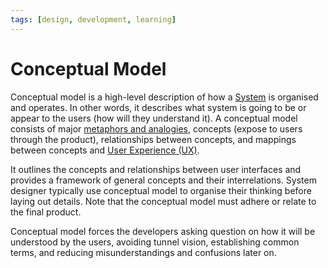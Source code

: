 ```yaml
---
tags: [design, development, learning]
---
```


# Conceptual Model

Conceptual model is a high-level description of how a [System](202303242148.md)
is organised and operates. In other words, it describes what system is going to
be or appear to the users (how will they understand it). A conceptual model
consists of major [metaphors and analogies](202304161003.md), concepts (expose
to users through the product), relationships between concepts, and mappings
between concepts and [User Experience (UX)](202303242126.md).

It outlines the concepts and relationships between user interfaces and provides
a framework of general concepts and their interrelations. System designer
typically use conceptual model to organise their thinking before laying out
details. Note that the conceptual model must adhere or relate to the final
product.

Conceptual model forces the developers asking question on how it will be
understood by the users, avoiding tunnel vision, establishing common terms, and
reducing misunderstandings and confusions later on.
